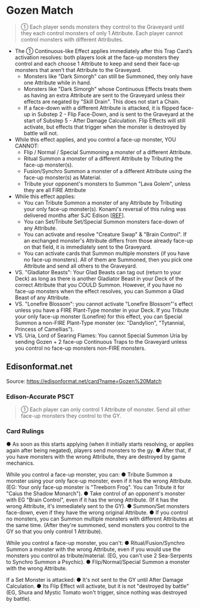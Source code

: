 # Gozen Match

> ① Each player sends monsters they control to the Graveyard until they each control monsters of only 1 Attribute. Each player cannot control monsters with different Attributes.

*   The ① Continuous-like Effect applies immediately after this Trap Card’s activation resolves: both players look at the face-up monsters they control and each choose 1 Attribute to keep and send their face-up monsters that aren’t that Attribute to the Graveyard.
    *   Monsters like "Dark Simorgh" can still be Summoned, they only have one Attribute while in hand.
    *   Monsters like "Dark Simorgh" whose Continuous Effects treats them as having an extra Attribute are sent to the Graveyard unless their effects are negated by "Skill Drain". This does not start a Chain.
    *   If a face-down with a different Attribute is attacked, it is flipped face-up in Substep 2 - Flip Face-Down, and is sent to the Graveyard at the start of Substep 5 - After Damage Calculation. Flip Effects will still activate, but effects that trigger when the monster is destroyed by battle will not.
*   While this effect applies, and you control a face-up monster, YOU CANNOT:
    *   Flip / Normal / Special Summoning a monster of a different Attribute.
    *   Ritual Summon a monster of a different Attribute by Tributing the face-up monster(s).
    *   Fusion/Synchro Summon a monster of a different Attribute using the face-up monster(s) as Material.
    *   Tribute your opponent's monsters to Summon "Lava Golem", unless they are all FIRE Attribute
*   While this effect applies:
    *   You can Tribute Summon a monster of any Attribute by Tributing your only face-up monster(s). Konami's reversal of this ruling was delivered months after SJC Edison \[[REF](https://web.archive.org/web/20120427230353/http://www.yugioh-card.com/en/gameplay/card_faq1.html)\].
    *   You can Set/Tribute Set/Special Summon monsters face-down of any Attribute.
    *   You can activate and resolve "Creature Swap" & "Brain Control". If an exchanged monster's Attribute differs from those already face-up on that field, it is immediately sent to the Graveyard.
    *   You can activate cards that Summon multiple monsters (if you have no face-up monsters). All of them are Summoned, then you pick one Attribute and send all others to the Graveyard.
*   VS. "Gladiator Beasts": Your Glad Beasts can tag out (return to your Deck) as long as there is another Gladiator Beast in your Deck of the correct Attribute that you COULD Summon. However, if you have no face-up monsters when the effect resolves, you can Summon a Glad Beast of any Attribute.
*   VS. "Lonefire Blossom": you cannot activate "Lonefire Blossom"'s effect unless you have a FIRE Plant-Type monster in your Deck. If you Tribute your only face-up monster (Lonefire) for this effect, you can Special Summon a non-FIRE Plant-Type monster (ex: "Dandylion", "Tytannial, Princess of Camellias").
*   VS. Uria, Lord of Searing Flames: You cannot Special Summon Uria by sending Gozen + 2 face-up Continuous Traps to the Graveyard unless you control no face-up monsters non-FIRE monsters.

## Edisonformat.net

Source: https://edisonformat.net/card?name=Gozen%20Match

### Edison-Accurate PSCT

> ① Each player can only control 1 Attribute of monster.
> Send all other face-up monsters they control to the GY.

### Card Rulings

● As soon as this starts applying (when it initially starts resolving, or applies again after being negated), players send monsters to the gy.
● After that, if you have monsters with the wrong Attribute, they are destroyed by game mechanics.

While you control a face-up monster, you can:
● Tribute Summon a monster using your only face-up monster, even if it has the wrong Attribute.
(EG: Your only face-up monster is "Treeborn Frog". You can Tribute it for "Caius the Shadow Monarch").
● Take control of an opponent's monster with EG "Brain Control", even if it has the wrong Attribute.
(If it has the wrong Attribute, it's immediately sent to the GY).
● Summon/Set monsters face-down, even if they have the wrong original Attribute.
● If you control no monsters, you can Summon multiple monsters with different Attributes at the same time.
(After they're summoned, send monsters you control to the GY so that you only control 1 Attribute).

While you control a face-up monster, you can't:
● Ritual/Fusion/Synchro Summon a monster with the wrong Attribute, even if you would use the monsters you control as tribute/material.
(EG, you can't use 2 Sea-Serpents to Synchro Summon a Psychic).
● Flip/Normal/Special Summon a monster with the wrong Attribute.

If a Set Monster is attacked:
● It's not sent to the GY until After Damage Calculation.
● Its Flip Effect will activate, but it is not "destroyed by battle"
(EG, Shura and Mystic Tomato won't trigger, since nothing was destroyed by battle).
            